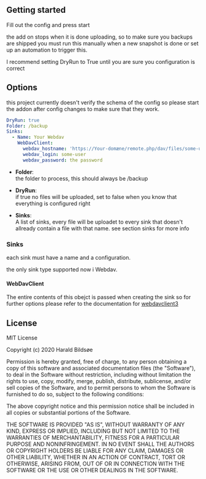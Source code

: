 ## Getting started

Fill out the config and press start

the add on stops when it is done uploading, so to make sure you backups are shipped you must run this manually when a new snapshot is done or set up an automation to trigger this. 

I recommend setting DryRun to True until you are sure you configuration is correct

## Options

this project currently doesn't verify the schema of the config so please start the addon after config changes to make sure that they work.

```yaml
DryRun: true
Folder: /backup
Sinks:
  - Name: Your Webdav
    WebDavClient:
      webdav_hostname: 'https://Your-domæne/remote.php/dav/files/some-user/backups'
      webdav_login: some-user
      webdav_password: the password
```

- **Folder**:  
the folder to process, this should always be /backup

- **DryRun**:  
if true no files will be uploaded, set to false when you know that everything is configured right

- **Sinks**:  
A list of sinks, every file will be uploadet to every sink that doesn't allready contain a file with that name. see section sinks for more info

### Sinks

each sink must have a name and a configuration.

the only sink type supported now i Webdav.

#### WebDavClient

The entire contents of this obejct is passed when creating the sink so for further options please refer to the documentation for [webdavclient3](https://pypi.org/project/webdavclient3/)

## License

MIT License

Copyright (c) 2020 Harald Bildsøe

Permission is hereby granted, free of charge, to any person obtaining a copy
of this software and associated documentation files (the "Software"), to deal
in the Software without restriction, including without limitation the rights
to use, copy, modify, merge, publish, distribute, sublicense, and/or sell
copies of the Software, and to permit persons to whom the Software is
furnished to do so, subject to the following conditions:

The above copyright notice and this permission notice shall be included in all
copies or substantial portions of the Software.

THE SOFTWARE IS PROVIDED "AS IS", WITHOUT WARRANTY OF ANY KIND, EXPRESS OR
IMPLIED, INCLUDING BUT NOT LIMITED TO THE WARRANTIES OF MERCHANTABILITY,
FITNESS FOR A PARTICULAR PURPOSE AND NONINFRINGEMENT. IN NO EVENT SHALL THE
AUTHORS OR COPYRIGHT HOLDERS BE LIABLE FOR ANY CLAIM, DAMAGES OR OTHER
LIABILITY, WHETHER IN AN ACTION OF CONTRACT, TORT OR OTHERWISE, ARISING FROM,
OUT OF OR IN CONNECTION WITH THE SOFTWARE OR THE USE OR OTHER DEALINGS IN THE
SOFTWARE.




